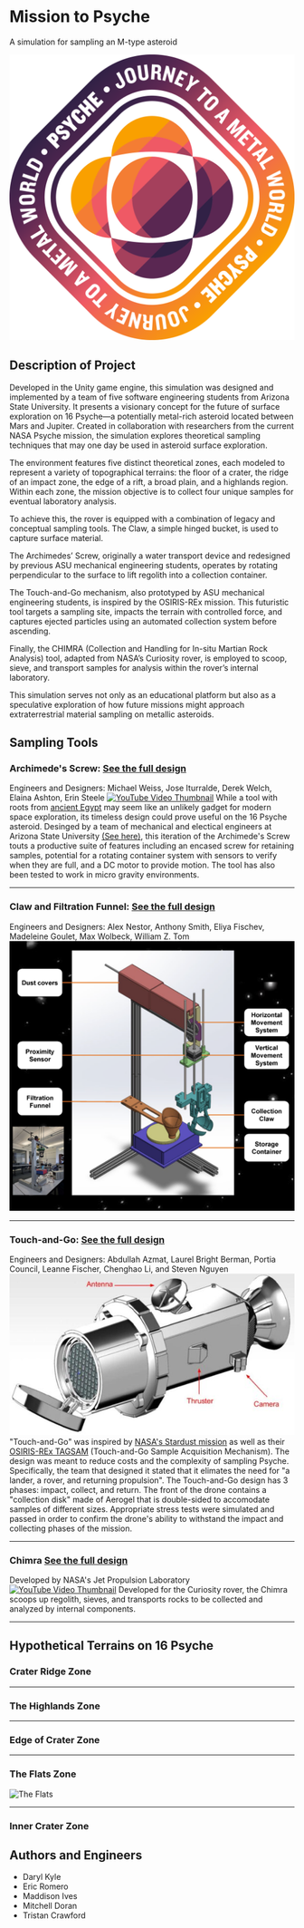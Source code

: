 # Mission to Psyche
A simulation for sampling an M-type asteroid

![Logo](Psyche_LogoAssets/Badge_Solid/Color/Psyche_BadgeSolid_Color-PNG.png)

## Description of Project
Developed in the Unity game engine, this simulation was designed and implemented by a team of five software engineering students from Arizona State University. It presents a visionary concept for the future of surface exploration on 16 Psyche—a potentially metal-rich asteroid located between Mars and Jupiter. Created in collaboration with researchers from the current NASA Psyche mission, the simulation explores theoretical sampling techniques that may one day be used in asteroid surface exploration.

The environment features five distinct theoretical zones, each modeled to represent a variety of topographical terrains: the floor of a crater, the ridge of an impact zone, the edge of a rift, a broad plain, and a highlands region. Within each zone, the mission objective is to collect four unique samples for eventual laboratory analysis.

To achieve this, the rover is equipped with a combination of legacy and conceptual sampling tools. The Claw, a simple hinged bucket, is used to capture surface material. 

The Archimedes’ Screw, originally a water transport device and redesigned by previous ASU mechanical engineering students, operates by rotating perpendicular to the surface to lift regolith into a collection container.

The Touch-and-Go mechanism, also prototyped by ASU mechanical engineering students, is inspired by the OSIRIS-REx mission. This futuristic tool targets a sampling site, impacts the terrain with controlled force, and captures ejected particles using an automated collection system before ascending.

Finally, the CHIMRA (Collection and Handling for In-situ Martian Rock Analysis) tool, adapted from NASA’s Curiosity rover, is employed to scoop, sieve, and transport samples for analysis within the rover’s internal laboratory.

This simulation serves not only as an educational platform but also as a speculative exploration of how future missions might approach extraterrestrial material sampling on metallic asteroids.

## Sampling Tools
### Archimede's Screw: [See the full design](https://psyche.asu.edu/get-involved/capstone-projects/capstone-projects-tungsten-class/sample-acquisition-archimedes-screw-for-sample-collection-asu/)
Engineers and Designers: Michael Weiss, Jose Iturralde, Derek Welch, Elaina Ashton, Erin Steele
[![YouTube Video Thumbnail](https://img.youtube.com/vi/feEFtjRX6PY/maxresdefault.jpg)](https://www.youtube.com/watch?v=feEFtjRX6PY)
While a tool with roots from [ancient Egypt](https://en.wikipedia.org/wiki/Archimedes%27_screw) may seem like an unlikely gadget for modern space exploration, its timeless design could prove useful on the 16 Psyche asteroid. Desinged by a team of mechanical and electical engineers at Arizona State University [(See here)](https://psyche.asu.edu/get-involved/capstone-projects/capstone-projects-tungsten-class/sample-acquisition-archimedes-screw-for-sample-collection-asu/), this iteration of the Archimede's Screw touts a productive suite of features including an encased screw for retaining samples, potential for a rotating container system with sensors to verify when they are full, and a DC motor to provide motion. The tool has also been tested to work in micro gravity environments.
***

### Claw and Filtration Funnel: [See the full design](https://psyche.asu.edu/get-involved/capstone-projects/capstone-projects-tungsten-class/isru-claw-and-filtration-funnel-rit/)
Engineers and Designers: Alex Nestor, Anthony Smith, Eliya Fischev, Madeleine Goulet, Max Wolbeck, William Z. Tom
[![YouTube Video Thumbnail](Psyche_LogoAssets/Claw_Tool/clawTool.png)](https://youtu.be/0dBcmAV33WM?si=kWn5_qiA2exUSsZc)
***

###  Touch-and-Go: [See the full design](https://psyche.asu.edu/get-involved/capstone-projects/capstone-projects-tungsten-class/sample-return-nasa-psyche-sample-return-osu/)
Engineers and Designers: Abdullah Azmat, Laurel Bright Berman, Portia Council, Leanne Fischer, Chenghao Li, and Steven Nguyen
![Touch-and-Go](Psyche_LogoAssets/Touch-and-go/slack-message-for-website-final-draft3-600x339.jpg)<br>
"Touch-and-Go" was inspired by [NASA's Stardust mission](https://science.nasa.gov/mission/stardust/) as well as their [OSIRIS-REx TAGSAM](https://www.nasa.gov/news-release/nasas-osiris-rex-spacecraft-successfully-touches-asteroid/) (Touch-and-Go Sample Acquisition Mechanism). The design was meant to reduce costs and the complexity of sampling Psyche. Specifically, the team that designed it stated that it elimates the need for "a lander, a rover, and returning propulsion". The Touch-and-Go design has 3 phases: impact, collect, and return. The front of the drone contains a "collection disk" made of Aerogel that is double-sided to accomodate samples of different sizes. Appropriate stress tests were simulated and passed in order to confirm the drone's ability to withstand the impact and collecting phases of the mission.
***

### Chimra [See the full design](https://science.nasa.gov/resource/internal-chambers-of-chimra/)

Developed by NASA's Jet Propulsion Laboratory
[![YouTube Video Thumbnail](https://science.nasa.gov/wp-content/uploads/2024/03/36440_Limonadi-2-pia16206.jpg)](https://www.youtube.com/watch?v=mjEgTuCFLU4)
Developed for the Curiosity rover, the Chimra scoops up regolith, sieves, and transports rocks to be collected and analyzed by internal components.
***

## Hypothetical Terrains on 16 Psyche

### Crater Ridge Zone

***

### The Highlands Zone

***

### Edge of Crater Zone

***

### The Flats Zone
![The Flats](/terrainImages/flats)
***

### Inner Crater Zone

## Authors and Engineers
* Daryl Kyle
* Eric Romero
* Maddison Ives
* Mitchell Doran
* Tristan Crawford
